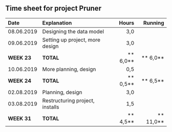 ## Time sheet for project Pruner

| Date          | Explanation                       | Hours    | Running   |
| :------------ |:----------------------------------| --------:| ---------:|
| 08.06.2019    | Designing the data model          |    3,0   |           |
| 09.06.2019    | Setting up project, more design   |    3,0   |           |
| **WEEK 23**   | **TOTAL**                         | ** 6,0** | **  6,0** |
| 10.06.2019    | More planning, design             |    0,5   |           |
| **WEEK 24**   | **TOTAL**                         | ** 0,5** | **  6,5** |
| 02.08.2019    | Planning, design                  |    3,0   |           |
| 03.08.2019    | Restructuring project, installs   |    1,5   |           |
| **WEEK 31**   | **TOTAL**                         | ** 4,5** | ** 11,0** |

